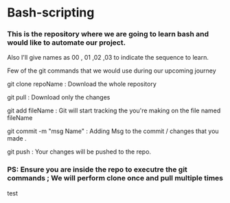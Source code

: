 # Bash-scripting

### This is the repository where we are going to learn bash and would like to automate our project.

 Also I'll give names as 00 , 01 ,02 ,03 to indicate the sequence to learn.


 Few of the git commands that we would use during our upcoming journey

git clone repoName : Download the whole repository

git pull           : Download only the changes

git add fileName   : Git will start tracking the you're making on the file named fileName

git commit -m "msg Name" : Adding Msg to the commit / changes that you made .

git push : Your changes will be pushed to the repo.

### PS: Ensure you are inside the repo to executre the git commands ; We will perform clone once and pull multiple times

test